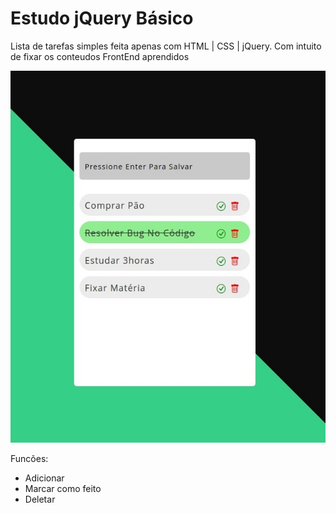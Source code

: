 # Estudo jQuery Básico

Lista de tarefas simples feita apenas com HTML | CSS | jQuery. Com intuito de fixar os conteudos FrontEnd aprendidos 

<img src='exemplo.jpeg'>

Funcões:

- Adicionar
- Marcar como feito 
- Deletar 